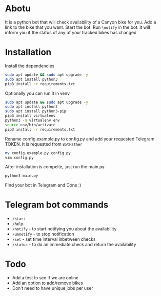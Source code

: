 # Abotu

It is a python bot that will check availability of a Canyon bike for you. 
Add a link to the bike that you want. Start the bot. Run `\notify` in the bot.
It will inform you if the status of any of your tracked bikes has changed

# Installation

Install the dependencies

```bash
sudo apt update && sudo apt upgrade -y
sudo apt install python3 
pip3 install -r requirements.txt 
```

Optionally you can run it in venv

```bash
sudo apt update && sudo apt upgrade -y
sudo apt install python3 
sudo apt install python3-pip
pip3 install virtualenv
python3 -m virtualenv env
source env/bin/activate
pip3 install -r requirements.txt 
```

Rename config.example.py to config.py and add your requested Telegram TOKEN. It is requested from 
`BotFather`

```bash
mv config.example.py config.py
vim config.py
```

After installation is compelte, just run the main.py

```bash
python3 main.py
```

Find your bot in Telegram and Done :)


# Telegram bot commands

- `/start`
- `/help`
- `/notify` - to start notifying you about the availability
- `/unnotify` - to stop notification
- `/set` - set time interval inbetween checks
- `/status` - to do an immediate check and return the availability


# Todo
- Add a test to see if we are online
- Add an option to add/remove bikes
- Don't need to have unique jobs per user

